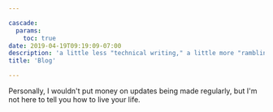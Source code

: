 ```yaml
---

cascade:
  params:
    toc: true
date: 2019-04-19T09:19:09-07:00
description: 'a little less "technical writing," a little more "rambling notes to self"'
title: 'Blog'

---
```


Personally, I wouldn't put money on updates being made regularly, but I'm not here to tell you how to live your life.
